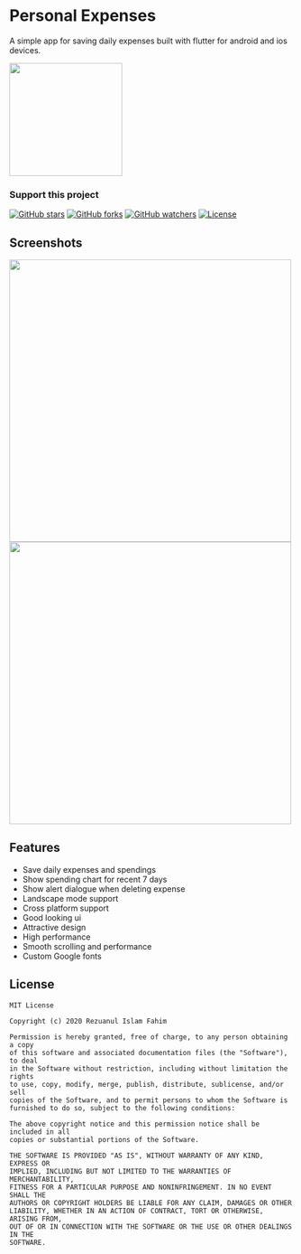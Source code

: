 # Personal Expenses

A simple app for saving daily expenses built with flutter for android and ios devices.

<a href="https://drive.google.com/file/d/1yFQ0ne-uZnVGWa4-omEwpYT20W8gTaFm/view?usp=sharing"><img src="https://boostapk.com/wp-content/uploads/2020/08/fall-guys-android.png" width=200></a>

### Support this project

[![GitHub stars](https://img.shields.io/github/stars/Rezuanul-Islam-Fahim/personal_expenses.svg?style=social&label=Star)](https://github.com/Rezuanul-Islam-Fahim/personal_expenses) [![GitHub forks](https://img.shields.io/github/forks/Rezuanul-Islam-Fahim/personal_expenses.svg?style=social&label=Fork)](https://github.com/Rezuanul-Islam-Fahim/personal_expenses/fork) [![GitHub watchers](https://img.shields.io/github/watchers/Rezuanul-Islam-Fahim/personal_expenses.svg?style=social&label=Watch)](https://github.com/Rezuanul-Islam-Fahim/personal_expenses) [![License](https://img.shields.io/github/license/Rezuanul-Islam-Fahim/personal_expenses)](https://github.com/Rezuanul-Islam-Fahim/personal_expenses/blob/master/LICENSE)

## Screenshots

<img height="500px" src="screenshots/gif1.gif"> <img height="500px" src="screenshots/gif2.gif">

## Features

- Save daily expenses and spendings
- Show spending chart for recent 7 days
- Show alert dialogue when deleting expense
- Landscape mode support
- Cross platform support
- Good looking ui
- Attractive design
- High performance
- Smooth scrolling and performance
- Custom Google fonts

## License

```
MIT License

Copyright (c) 2020 Rezuanul Islam Fahim

Permission is hereby granted, free of charge, to any person obtaining a copy
of this software and associated documentation files (the "Software"), to deal
in the Software without restriction, including without limitation the rights
to use, copy, modify, merge, publish, distribute, sublicense, and/or sell
copies of the Software, and to permit persons to whom the Software is
furnished to do so, subject to the following conditions:

The above copyright notice and this permission notice shall be included in all
copies or substantial portions of the Software.

THE SOFTWARE IS PROVIDED "AS IS", WITHOUT WARRANTY OF ANY KIND, EXPRESS OR
IMPLIED, INCLUDING BUT NOT LIMITED TO THE WARRANTIES OF MERCHANTABILITY,
FITNESS FOR A PARTICULAR PURPOSE AND NONINFRINGEMENT. IN NO EVENT SHALL THE
AUTHORS OR COPYRIGHT HOLDERS BE LIABLE FOR ANY CLAIM, DAMAGES OR OTHER
LIABILITY, WHETHER IN AN ACTION OF CONTRACT, TORT OR OTHERWISE, ARISING FROM,
OUT OF OR IN CONNECTION WITH THE SOFTWARE OR THE USE OR OTHER DEALINGS IN THE
SOFTWARE.
```
